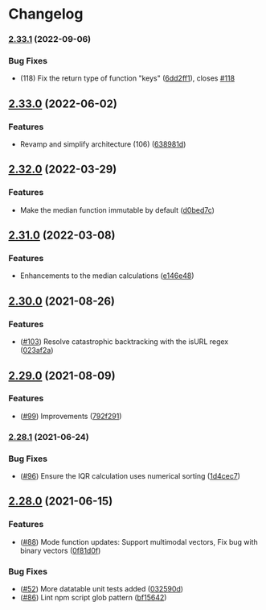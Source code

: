 # Changelog

### [2.33.1](https://www.github.com/Hypothesize/standard.js/compare/v2.33.0...v2.33.1) (2022-09-06)


### Bug Fixes

* (118) Fix the return type of function "keys" ([6dd2ff1](https://www.github.com/Hypothesize/standard.js/commit/6dd2ff162e4701988d1ed3ff5e1e40e11c8a77d4)), closes [#118](https://www.github.com/Hypothesize/standard.js/issues/118)

## [2.33.0](https://www.github.com/Hypothesize/standard.js/compare/v2.32.0...v2.33.0) (2022-06-02)


### Features

* Revamp and simplify architecture (106) ([638981d](https://www.github.com/Hypothesize/standard.js/commit/638981da1f9b8b43cd83857661a24c88391e846d))

## [2.32.0](https://www.github.com/Hypothesize/standard.js/compare/v2.31.0...v2.32.0) (2022-03-29)


### Features

* Make the median function immutable by default ([d0bed7c](https://www.github.com/Hypothesize/standard.js/commit/d0bed7c2e7c6525fa2fbeb3ad98464a59aedaf17))

## [2.31.0](https://www.github.com/Hypothesize/standard.js/compare/v2.30.0...v2.31.0) (2022-03-08)


### Features

* Enhancements to the median calculations ([e146e48](https://www.github.com/Hypothesize/standard.js/commit/e146e48bbfc3729370dda7bb67d37b7bf9b11fad))

## [2.30.0](https://www.github.com/Hypothesize/standard.js/compare/v2.29.0...v2.30.0) (2021-08-26)


### Features

* ([#103](https://www.github.com/Hypothesize/standard.js/issues/103)) Resolve catastrophic backtracking with the isURL regex ([023af2a](https://www.github.com/Hypothesize/standard.js/commit/023af2a7548268dfc986ae592d7c519f9730ff5d))

## [2.29.0](https://www.github.com/Hypothesize/standard.js/compare/v2.28.1...v2.29.0) (2021-08-09)


### Features

* ([#99](https://www.github.com/Hypothesize/standard.js/issues/99)) Improvements ([792f291](https://www.github.com/Hypothesize/standard.js/commit/792f29198db3d154a5dbbd926576d7658e7e7958))

### [2.28.1](https://www.github.com/Hypothesize/standard.js/compare/v2.28.0...v2.28.1) (2021-06-24)


### Bug Fixes

* ([#96](https://www.github.com/Hypothesize/standard.js/issues/96)) Ensure the IQR calculation uses numerical sorting ([1d4cec7](https://www.github.com/Hypothesize/standard.js/commit/1d4cec7eaca023620cd1672740cb93e3886143c9))

## [2.28.0](https://www.github.com/Hypothesize/standard.js/compare/v2.27.0...v2.28.0) (2021-06-15)


### Features

* ([#88](https://www.github.com/Hypothesize/standard.js/issues/88)) Mode function updates: Support multimodal vectors, Fix bug with binary vectors ([0f81d0f](https://www.github.com/Hypothesize/standard.js/commit/0f81d0f58b98cb519906282e12ff6699650060a0))


### Bug Fixes

* ([#52](https://www.github.com/Hypothesize/standard.js/issues/52)) More datatable unit tests added ([032590d](https://www.github.com/Hypothesize/standard.js/commit/032590d2c17beb45c5fcf942793433420287c267))
* ([#86](https://www.github.com/Hypothesize/standard.js/issues/86)) Lint npm script glob pattern ([bf15642](https://www.github.com/Hypothesize/standard.js/commit/bf1564285aadd7fcd7f2b2714a20e262116bf96a))
